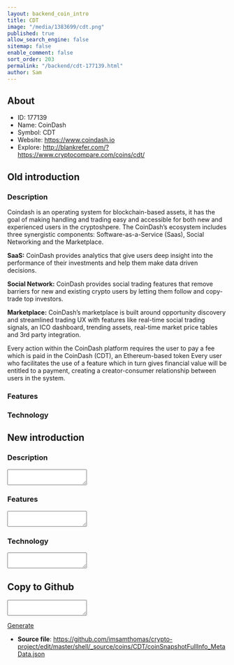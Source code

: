 ```yaml
---
layout: backend_coin_intro
title: CDT
image: "/media/1383699/cdt.png"
published: true
allow_search_engine: false
sitemap: false
enable_comment: false
sort_order: 203
permalink: "/backend/cdt-177139.html"
author: Sam
---
```


## About

- ID: 177139
- Name: CoinDash
- Symbol: CDT
- Website: https://www.coindash.io
- Explore: http://blankrefer.com/?https://www.cryptocompare.com/coins/cdt/


## Old introduction

### Description

<p>Coindash​ is an operating system for blockchain-based assets, it has the goal of making handling and trading easy and accessible for both new and experienced users in the cryptoshpere. The CoinDash’s ecosystem includes three synergistic components: Software-as-a-Service (Saas), Social Networking and the Marketplace.</p><p><strong>SaaS:</strong> CoinDash provides analytics that give users deep insight into the performance of their investments and help them make data driven decisions.</p><p><strong>Social Network:</strong> CoinDash provides social trading features that remove barriers for new and existing crypto users by letting them follow and copy-trade top investors.</p><p><strong>Marketplace:</strong> CoinDash’s marketplace is built around opportunity discovery and streamlined trading UX with features like real-time social trading signals, an ICO dashboard, trending assets, real-time market price tables and 3rd party integration. ​</p><p>Every action within the CoinDash platform requires the user to pay a fee which is paid in the CoinDash (CDT), an Ethereum-based token Every user who facilitates the use of a feature which in turn gives financial value will be entitled to a payment, creating a creator-consumer relationship between users in the system.</p>

### Features


### Technology




## New introduction


### Description
<textarea id="meta_description" name="description"></textarea>

### Features
<textarea id="meta_features" name="features"></textarea>

### Technology
<textarea id="meta_technology" name="technology"></textarea>


## Copy to Github

<textarea id="coinsnapshotfullinfo_metadata"></textarea>

<a href="#gen" onclick="generateMetaDatJson()">Generate</a>

- **Source file**: <a href="https://github.com/imsamthomas/crypto-project/edit/master/shell/_source/coins/CDT/coinSnapshotFullInfo_MetaData.json">https://github.com/imsamthomas/crypto-project/edit/master/shell/_source/coins/CDT/coinSnapshotFullInfo_MetaData.json</a>

